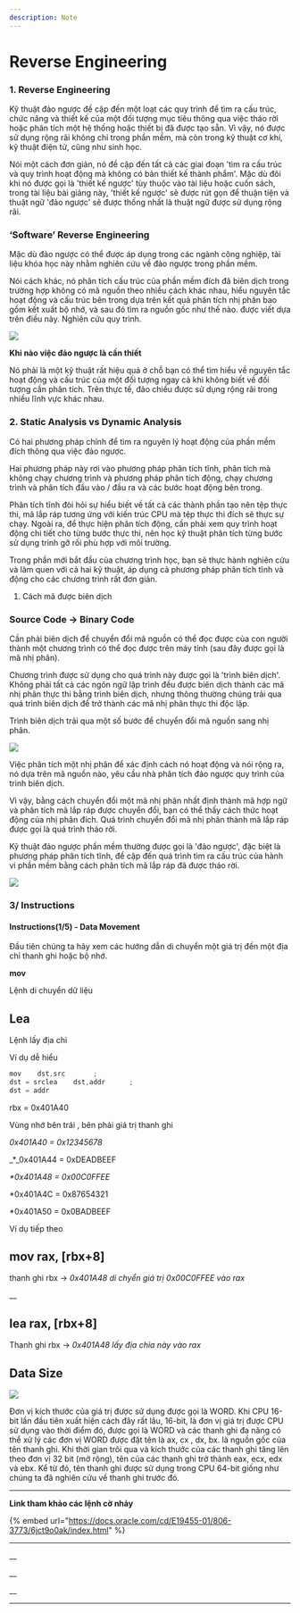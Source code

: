 ```yaml
---
description: Note
---
```


# Reverse Engineering

### 1. Reverse Engineering

Kỹ thuật đảo ngược đề cập đến một loạt các quy trình để tìm ra cấu trúc, chức năng và thiết kế của một đối tượng mục tiêu thông qua việc tháo rời hoặc phân tích một hệ thống hoặc thiết bị đã được tạo sẵn. Vì vậy, nó được sử dụng rộng rãi không chỉ trong phần mềm, mà còn trong kỹ thuật cơ khí, kỹ thuật điện tử, cũng như sinh học.

Nói một cách đơn giản, nó đề cập đến tất cả các giai đoạn 'tìm ra cấu trúc và quy trình hoạt động mà không có bản thiết kế thành phẩm'. Mặc dù đôi khi nó được gọi là 'thiết kế ngược' tùy thuộc vào tài liệu hoặc cuốn sách, trong tài liệu bài giảng này, 'thiết kế ngược' sẽ được rút gọn để thuận tiện và thuật ngữ 'đảo ngược' sẽ được thống nhất là thuật ngữ được sử dụng rộng rãi.



### ‘Software’ Reverse Engineering

Mặc dù đảo ngược có thể được áp dụng trong các ngành công nghiệp, tài liệu khóa học này nhằm nghiên cứu về đảo ngược trong phần mềm.

Nói cách khác, nó phân tích cấu trúc của phần mềm đích đã biên dịch trong trường hợp không có mã nguồn theo nhiều cách khác nhau, hiểu nguyên tắc hoạt động và cấu trúc bên trong dựa trên kết quả phân tích nhị phân bao gồm kết xuất bộ nhớ, và sau đó tìm ra nguồn gốc như thế nào. được viết dựa trên điều này. Nghiên cứu quy trình.



![](../../.gitbook/assets/7e16084ea55cba882b006891ab9bf6b52f7f6f699d1a78e3662f769c95fc14ef.jpg)

**Khi nào việc đảo ngược là cần thiết**

Nó phải là một kỹ thuật rất hiệu quả ở chỗ bạn có thể tìm hiểu về nguyên tắc hoạt động và cấu trúc của một đối tượng ngay cả khi không biết về đối tượng cần phân tích. Trên thực tế, đảo chiều được sử dụng rộng rãi trong nhiều lĩnh vực khác nhau.

### 2. Static Analysis vs Dynamic Analysis

Có hai phương pháp chính để tìm ra nguyên lý hoạt động của phần mềm đích thông qua việc đảo ngược.

Hai phương pháp này rơi vào phương pháp phân tích tĩnh, phân tích mà không chạy chương trình và phương pháp phân tích động, chạy chương trình và phân tích đầu vào / đầu ra và các bước hoạt động bên trong.

Phân tích tĩnh đòi hỏi sự hiểu biết về tất cả các thành phần tạo nên tệp thực thi, mã lắp ráp tương ứng với kiến ​​trúc CPU mà tệp thực thi đích sẽ thực sự chạy. Ngoài ra, để thực hiện phân tích động, cần phải xem quy trình hoạt động chi tiết cho từng bước thực thi, nên học kỹ thuật phân tích từng bước sử dụng trình gỡ rối phù hợp với môi trường.

Trong phần mới bắt đầu của chương trình học, bạn sẽ thực hành nghiên cứu và làm quen với cả hai kỹ thuật, áp dụng cả phương pháp phân tích tĩnh và động cho các chương trình rất đơn giản.





1. Cách mã được biên dịch

### Source Code → Binary Code



Cần phải biên dịch để chuyển đổi mã nguồn có thể đọc được của con người thành một chương trình có thể đọc được trên máy tính (sau đây được gọi là mã nhị phân).

Chương trình được sử dụng cho quá trình này được gọi là 'trình biên dịch'. Không phải tất cả các ngôn ngữ lập trình đều được biên dịch thành các mã nhị phân thực thi bằng trình biên dịch, nhưng thông thường chúng trải qua quá trình biên dịch để trở thành các mã nhị phân thực thi độc lập.

Trình biên dịch trải qua một số bước để chuyển đổi mã nguồn sang nhị phân.



![](../../.gitbook/assets/b65b56c63b98d53f8ebda9946ffc66f87aa526c8ae8166573161d4da839430bb.png)

Việc phân tích một nhị phân để xác định cách nó hoạt động và nói rộng ra, nó dựa trên mã nguồn nào, yêu cầu nhà phân tích đảo ngược quy trình của trình biên dịch.

Vì vậy, bằng cách chuyển đổi một mã nhị phân nhất định thành mã hợp ngữ và phân tích mã lắp ráp được chuyển đổi, bạn có thể thấy cách thức hoạt động của nhị phân đích. Quá trình chuyển đổi mã nhị phân thành mã lắp ráp được gọi là quá trình tháo rời.

Kỹ thuật đảo ngược phần mềm thường được gọi là 'đảo ngược', đặc biệt là phương pháp phân tích tĩnh, đề cập đến quá trình tìm ra cấu trúc của hành vi phần mềm bằng cách phân tích mã lắp ráp đã được tháo rời.



![](../../.gitbook/assets/a24ae3b82ea583f8fa0a579edbc2ecf9c2a257adac45215be85a3136f01d5ba3.png)

### **3/** Instructions

#### Instructions(1/5) - Data Movement



Đầu tiên chúng ta hãy xem các hướng dẫn di chuyển một giá trị đến một địa chỉ thanh ghi hoặc bộ nhớ.



&#x20;**mov**

Lệnh di chuyển dữ liệu&#x20;



## Lea

Lệnh lấy địa chỉ&#x20;



Ví dụ dễ hiểu

```c
mov    dst,src       ; 
dst = srclea    dst,addr      ; 
dst = addr
```

rbx = 0x401A40

Vùng nhớ bên trái , bên phải giá trị thanh ghi



_0x401A40 = 0x12345678_

_\*_0x401A44 = 0xDEADBEEF

_\*0x401A48 = 0x00C0FFEE_

\*0x401A4C = 0x87654321

\*0x401A50 = 0x0BADBEEF



Ví dụ tiếp theo



## mov rax, \[rbx+8] &#x20;

thanh ghi rbx -> _0x401A48 di chyển giá trị 0x00C0FFEE vào rax_

__

## **lea rax, \[rbx+8]**

Thanh ghi rbx -> _0x401A48 lấy địa chỉa này vào rax_&#x20;

## **Data Size**

![](../../.gitbook/assets/ed56acfa9704c9a1adceb8f3fee606aec16d535aaca17f804a0ffc39cedb72e7.png)

Đơn vị kích thước của giá trị được sử dụng được gọi là WORD. Khi CPU 16-bit lần đầu tiên xuất hiện cách đây rất lâu, 16-bit, là đơn vị giá trị được CPU sử dụng vào thời điểm đó, được gọi là WORD và các thanh ghi đa năng có thể xử lý các đơn vị WORD được đặt tên là ax, cx , dx, bx. là nguồn gốc của tên thanh ghi. Khi thời gian trôi qua và kích thước của các thanh ghi tăng lên theo đơn vị 32 bit (mở rộng), tên của các thanh ghi trở thành eax, ecx, edx và ebx. Kể từ đó, tên thanh ghi được sử dụng trong CPU 64-bit giống như chúng ta đã nghiên cứu về thanh ghi trước đó.

****

**Link tham khảo các lệnh cờ nhảy**

{% embed url="https://docs.oracle.com/cd/E19455-01/806-3773/6jct9o0ak/index.html" %}



****

__

__

__





****
